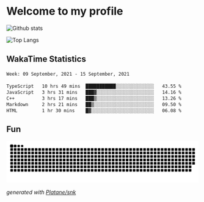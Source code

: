 # Welcome to my profile

![Github stats](https://github-readme-stats.vercel.app/api?username=xinthose&show_icons=true&theme=radical&count_private=true)

![Top Langs](https://github-readme-stats.vercel.app/api/top-langs/?username=xinthose)

## WakaTime Statistics
<!--START_SECTION:waka-->
```text
Week: 09 September, 2021 - 15 September, 2021

TypeScript   10 hrs 49 mins  ███████████░░░░░░░░░░░░░░   43.55 % 
JavaScript   3 hrs 31 mins   ███▓░░░░░░░░░░░░░░░░░░░░░   14.16 % 
C++          3 hrs 17 mins   ███▒░░░░░░░░░░░░░░░░░░░░░   13.26 % 
Markdown     2 hrs 21 mins   ██▒░░░░░░░░░░░░░░░░░░░░░░   09.50 % 
HTML         1 hr 30 mins    █▓░░░░░░░░░░░░░░░░░░░░░░░   06.08 % 
```
<!--END_SECTION:waka-->

## Fun
![github contribution grid snake animation](https://raw.githubusercontent.com/xinthose/xinthose/output/github-contribution-grid-snake.svg)

_generated with [Platane/snk](https://github.com/Platane/snk)_
